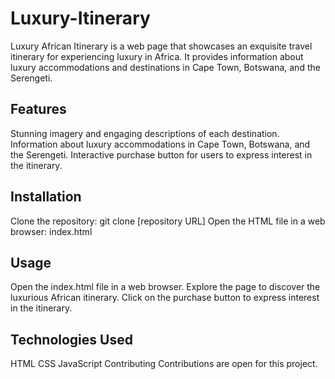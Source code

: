 # Luxury-Itinerary
Luxury African Itinerary is a web page that showcases an exquisite travel itinerary for experiencing luxury in Africa. It provides information about luxury accommodations and destinations in Cape Town, Botswana, and the Serengeti.

## Features
Stunning imagery and engaging descriptions of each destination.
Information about luxury accommodations in Cape Town, Botswana, and the Serengeti.
Interactive purchase button for users to express interest in the itinerary.
## Installation
Clone the repository: git clone [repository URL]
Open the HTML file in a web browser: index.html
## Usage
Open the index.html file in a web browser.
Explore the page to discover the luxurious African itinerary.
Click on the purchase button to express interest in the itinerary.
## Technologies Used
HTML
CSS
JavaScript
Contributing
Contributions are open for this project.
